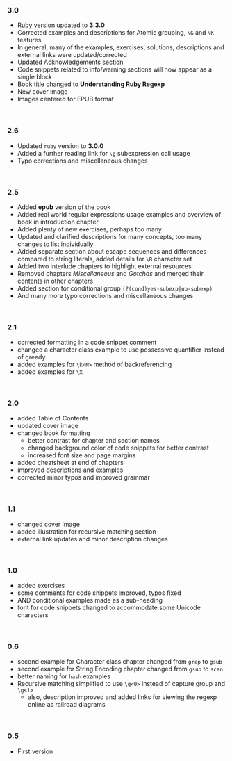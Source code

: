 <br>

### 3.0

* Ruby version updated to **3.3.0**
* Corrected examples and descriptions for Atomic grouping, `\G` and `\K` features
* In general, many of the examples, exercises, solutions, descriptions and external links were updated/corrected
* Updated Acknowledgements section
* Code snippets related to info/warning sections will now appear as a single block
* Book title changed to **Understanding Ruby Regexp**
* New cover image
* Images centered for EPUB format

<br>

### 2.6

* Updated `ruby` version to **3.0.0**
* Added a further reading link for `\g` subexpression call usage
* Typo corrections and miscellaneous changes

<br>

### 2.5

* Added **epub** version of the book
* Added real world regular expressions usage examples and overview of book in introduction chapter
* Added plenty of new exercises, perhaps too many
* Updated and clarified descriptions for many concepts, too many changes to list individually
* Added separate section about escape sequences and differences compared to string literals, added details for `\R` character set
* Added two interlude chapters to highlight external resources
* Removed chapters *Miscellaneous* and *Gotchas* and merged their contents in other chapters
* Added section for conditional group `(?(cond)yes-subexp|no-subexp)`
* And many more typo corrections and miscellaneous changes

<br>

### 2.1

* corrected formatting in a code snippet comment
* changed a character class example to use possessive quantifier instead of greedy
* added examples for `\k<N>` method of backreferencing
* added examples for `\X`

<br>

### 2.0

* added Table of Contents
* updated cover image
* changed book formatting
    * better contrast for chapter and section names
    * changed background color of code snippets for better contrast
    * increased font size and page margins
* added cheatsheet at end of chapters
* improved descriptions and examples
* corrected minor typos and improved grammar

<br>

### 1.1

* changed cover image
* added illustration for recursive matching section
* external link updates and minor description changes

<br>

### 1.0

* added exercises
* some comments for code snippets improved, typos fixed
* AND conditional examples made as a sub-heading
* font for code snippets changed to accommodate some Unicode characters

<br>

### 0.6

* second example for Character class chapter changed from `grep` to `gsub`
* second example for String Encoding chapter changed from `gsub` to `scan`
* better naming for `hash` examples
* Recursive matching simplified to use `\g<0>` instead of capture group and `\g<1>`
    * also, description improved and added links for viewing the regexp online as railroad diagrams

<br>

### 0.5

* First version

